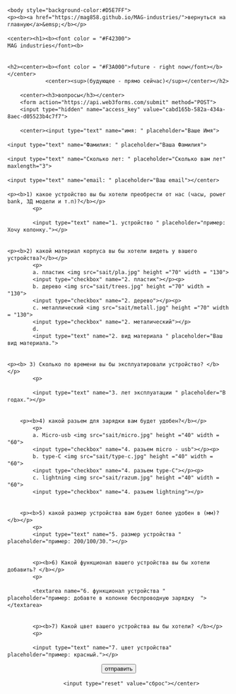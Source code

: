 
<html>
	<head>
	<title>MAG industries</title>
	<meta name="Glushnev Mikhail Alekseevich">
	<meta countent ="The site of the company MAG industries">
	<meta name="Keyboards" content="sait, MAG industries, interesting, tehnology, content, startup, 3d printer, arduino, code, knowledge, machine, auto, car, arduino, HTML, python, C++, sport">	
	</head>
	
    <body style="background-color:#D5E7FF">
    <p><b><a href="https://mag858.github.io/MAG-industries/">вернуться на главную</a>&emsp;</b></p>
    
    <center><h1><b><font color = "#F42300">
    MAG industries</font><b>
    
    
    <h2><center><b><font color = "#F3A000">future - right now</font></b></center>
				<center><sup>(будующее - прямо сейчас)</sup></center></h2>
				
		<center><h3>вопросы</h3></center>
		<form action="https://api.web3forms.com/submit" method="POST">
		<input type="hidden" name="access_key" value="cabd165b-582a-434a-8aec-d05523b4c7f7">
		
		<center><input type="text" name="имя: " placeholder="Ваше Имя">
	
	<input type="text" name="Фамилия: " placeholder="Ваша Фамилия"> 
	
	<input type="text" name="Сколько лет: " placeholder="Сколько вам лет" maxlength="3">
	
	<input type="text" name="email: " placeholder="Ваш email"></center>
	
	<p><b>1) какое устройство вы бы хотели преобрести от нас (часы, power bank, 3Д модели и т.п)?</b></p>
			<p>
			
			<input type="text" name="1. устройство " placeholder="пример: Хочу колонку."></p>
    
    
    <p><b>2) какой материал корпуса вы бы хотели видеть у вашего устройства?</b></p>
			<p>
			a. пластик <img src="sait/pla.jpg" height ="70" width = "130">
			<input type="checkbox" name="2. пластик"></p><p>
			b. дерево <img src="sait/trees.jpg" height ="70" width = "130">
			<input type="checkbox" name="2. дерево"></p><p>
			c. металлический <img src="sait/metall.jpg" height ="70" width = "130">
			<input type="checkbox" name="2. металический"></p>
            d. 
			<input type="text" name="2. вид материала " placeholder="Ваш вид материала.">
    
    
    <p><b> 3) Сколько по времени вы бы эксплуатировали устройство? </b></p>
			<p>
			 
			<input type="text" name="3. лет эксплуатации " placeholder="В годах."></p>
			
			
		<p><b>4) какой разьем для зарядки вам будет удобен?</b></p>
			<p>
			a. Micro-usb <img src="sait/micro.jpg" height ="40" width = "60">
			<input type="checkbox" name="4. разьем micro - usb"></p><p>
			b. type-C <img src="sait/type-c.jpg" height ="40" width = "60">
			<input type="checkbox" name="4. разьем type-C"></p><p>
			c. lightning <img src="sait/razum.jpg" height ="40" width = "60">
			<input type="checkbox" name="4. разьем lightning"></p>
			
			
		<p><b>5) какой размер устройства вам будет более удобен в (мм)?</b></p>
			<p>
			<input type="text" name="5. размер устройства " placeholder="пример: 200/100/30."></p>	
			
			
			<p><b>6) Какой функционал вашего устройства вы бы хотели добавить? </b></p>
			<p>
				
            <textarea name="6. функционал устройства " placeholder="пример: добавте в колонке беспроводную зарядку  "></textarea>
            
            
            <p><b>7) Какой цвет вашего устройства вы бы хотели? </b></p>
			<p>
				
            <input type="text" name="7. цвет устройства" placeholder="пример: красный."></p>	
            
            
    
  <center><input type="submit" value="отправить" class="btn" name="send">
			
			<input type="reset" value="сброс"></center>
			
